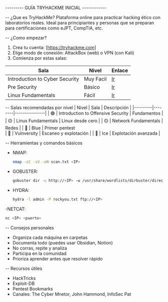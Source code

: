 --------- GUÍA TRYHACKME INICIAL ------------

-- ¿Que es TryHackMe?
Plataforma online para practicar hacking ético con laboratorios reales. Ideal para principiantes y personas que se preparan para certificaciones como eJPT, CompTIA, etc.



-- ¿Como empezar?
1. Crea tu cuenta:
  [https://tryhackme.com]
2. Elige modo de conexión:
  AttackBox (web) o VPN (con Kali)
3. Comienza por estas salas:

  |  Sala                            |  Nivel      |  Enlace                                                                   |
  |----------------------------------|-------------|---------------------------------------------------------------------------|
  |  Introduction to Cyber Security  |  Muy Facil  |  [Ir](https://wwww.tryhackme.com/room.introoffensivesecurity)             |
  |  Pre Security                    |  Básico     |  [Ir](https://wwww.tryhackme.com/room/introtonetworking)                  |
  |  Linux Fundamentals              |  Fácil      |  [Ir](https://wwww.tryhackme.com/module/linux-fundamentals)               |
 
 

-- Salas recomendadas por nivel
  |  Nivel  |  Sala  |  Descripción  |
  |---------|--------|---------------|
  |  🟢  |  Introduction to Offensive Security  |  Fundamentos  |
  |  🟡  |  Linux Fundamentals  |  Linux desde cero  |
  |  🟡  |  Network Fundamentals  |  Redes  |
  |  🔵  |  Blue  |  Primer pentest  
  |  🔵  |  Vulnversity  |  Escaneo y explotación  |
  |  🔴  |  Ice  |  Explotación avanzada  |


-- Herramientas y comandos básicos
- NMAP:
  ```bash
  nmap -sC -sV -oN scan.txt <IP>
  ````

- GOBUSTER:
  ```bash
  gobuster dir -u http://<IP> -w /usr/share/wordlists/dirbuster/directory-list-2.3-medium.txt
  ````
  
- HYDRA:
  ```bash
  hydra -l admin -P rockyou.txt ftp://<IP>
  ````

-NETCAT:
 ```bash
 nc <IP> <puerto>
 ````


 -- Consejos personales
 - Organiza cada máquina en carpetas
 - Documenta todo (puedes usar Obsidian, Notion)
 - No corras, repite y analiza
 - Participa en la comunidad
 - Prioriza aprender antes que resolver rápido


-- Recursos útiles
* HackTricks
* Exploit-DB
* Pentest Bookmarks
* Canales: The Cyber Mnetor, John Hammond, InfoSec Pat


  

